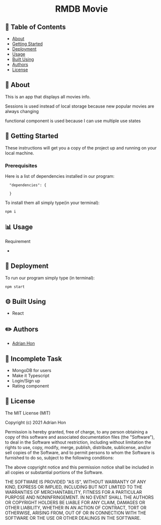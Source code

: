 <h1 align="center"> RMDB Movie </h1>

## 📝 Table of Contents

- [About](#about)
- [Getting Started](#getting_started)
- [Deployment](#deployment)
- [Usage](#usage)
- [Built Using](#built_using)
- [Authors](#authors)
- [License](#license)

## 🤔 About <a name = "about"></a>

This is an app that displays all movies info.

Sessions is used instead of local storage because new popular movies are always changing

functional component is used because I can use multiple use states

## 🏁 Getting Started <a name = "getting_started"></a>

These instructions will get you a copy of the project up and running on your local machine.

### Prerequisites

Here is a list of dependencies installed in our program:

```
  "dependencies": {

  }
```

To install them all simply type(in your terminal):

```
npm i
```

## 📊 Usage <a name = "usage"></a>

Requirement

- []()

## 🚀 Deployment <a name= "deployment"></a>

To run our program simply type (in terminal):

```
npm start
```

## ⚙️ Built Using <a name= "built_using"></a>

- React

## ✏️ Authors <a name= "authors"></a>

- [Adrian Hon](https://github.com/ahon54)

## 🌈 Incomplete Task

- MongoDB for users
- Make it Typescript
- Login/Sign up
- Rating component

## 📜 License <a name = "license"></a>

The MIT License (MIT)

Copyright (c) 2021 Adrian Hon

Permission is hereby granted, free of charge, to any person obtaining a copy
of this software and associated documentation files (the "Software"), to deal
in the Software without restriction, including without limitation the rights
to use, copy, modify, merge, publish, distribute, sublicense, and/or sell
copies of the Software, and to permit persons to whom the Software is
furnished to do so, subject to the following conditions:

The above copyright notice and this permission notice shall be included in all
copies or substantial portions of the Software.

THE SOFTWARE IS PROVIDED "AS IS", WITHOUT WARRANTY OF ANY KIND, EXPRESS OR
IMPLIED, INCLUDING BUT NOT LIMITED TO THE WARRANTIES OF MERCHANTABILITY,
FITNESS FOR A PARTICULAR PURPOSE AND NONINFRINGEMENT. IN NO EVENT SHALL THE
AUTHORS OR COPYRIGHT HOLDERS BE LIABLE FOR ANY CLAIM, DAMAGES OR OTHER
LIABILITY, WHETHER IN AN ACTION OF CONTRACT, TORT OR OTHERWISE, ARISING FROM,
OUT OF OR IN CONNECTION WITH THE SOFTWARE OR THE USE OR OTHER DEALINGS IN THE
SOFTWARE.
